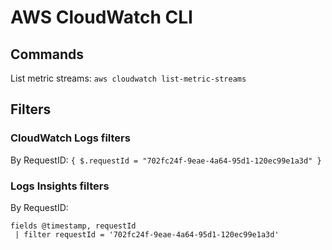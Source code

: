 # AWS CloudWatch CLI

## Commands
List metric streams: `aws cloudwatch list-metric-streams`

## Filters
### CloudWatch Logs filters
By RequestID: `{ $.requestId = "702fc24f-9eae-4a64-95d1-120ec99e1a3d" }`

### Logs Insights filters
By RequestID:
```
fields @timestamp, requestId
 | filter requestId = '702fc24f-9eae-4a64-95d1-120ec99e1a3d'
```
